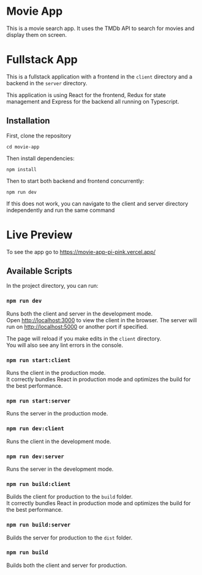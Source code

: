 # Movie App

This is a movie search app. It uses the TMDb API to search for movies and display them on screen.

# Fullstack App

This is a fullstack application with a frontend in the `client` directory and a backend in the `server` directory.

This application is using React for the frontend, Redux for state management and Express for the backend all running on Typescript.

## Installation

First, clone the repository

```cd movie-app```

Then install dependencies:

```npm install```

Then to start both backend and frontend concurrently:

```npm run dev```

If this does not work, you can navigate to the client and server directory independently and run the same command

# Live Preview

To see the app go to https://movie-app-pi-pink.vercel.app/ 

## Available Scripts

In the project directory, you can run:

### `npm run dev`

Runs both the client and server in the development mode.\
Open [http://localhost:3000](http://localhost:3000) to view the client in the browser. The server will run on [http://localhost:5000](http://localhost:5000) or another port if specified.

The page will reload if you make edits in the `client` directory.\
You will also see any lint errors in the console.

### `npm run start:client`

Runs the client in the production mode.\
It correctly bundles React in production mode and optimizes the build for the best performance.

### `npm run start:server`

Runs the server in the production mode.

### `npm run dev:client`

Runs the client in the development mode.

### `npm run dev:server`

Runs the server in the development mode.

### `npm run build:client`

Builds the client for production to the `build` folder.\
It correctly bundles React in production mode and optimizes the build for the best performance.

### `npm run build:server`

Builds the server for production to the `dist` folder.

### `npm run build`

Builds both the client and server for production.

